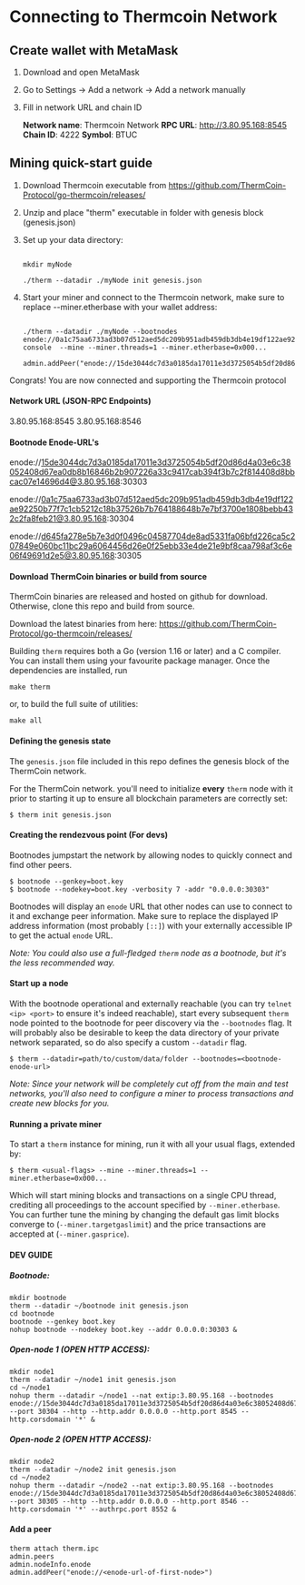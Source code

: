 # Connecting to Thermcoin Network

## Create wallet with MetaMask

1. Download and open MetaMask

2. Go to Settings -> Add a network -> Add a network manually

3. Fill in network URL and chain ID

   <b>Network name</b>: Thermcoin Network
   <b>RPC URL</b>: http://3.80.95.168:8545
   <b>Chain ID</b>: 4222
   <b>Symbol</b>: BTUC

## Mining quick-start guide

1. Download Thermcoin executable from https://github.com/ThermCoin-Protocol/go-thermcoin/releases/

2. Unzip and place "therm" executable in folder with genesis block (genesis.json)

3. Set up your data directory:

   ```shell

   mkdir myNode

   ./therm --datadir ./myNode init genesis.json

   ```

4. Start your miner and connect to the Thermcoin network, make sure to replace --miner.etherbase with your wallet address:

   ```shell

   ./therm --datadir ./myNode --bootnodes enode://0a1c75aa6733ad3b07d512aed5dc209b951adb459db3db4e19df122ae92250b77f7c1cb5212c18b37526b7b764188648b7e7bf3700e1808bebb432c2fa8feb21@3.80.95.168:30304 console  --mine --miner.threads=1 --miner.etherbase=0x000...

   admin.addPeer("enode://15de3044dc7d3a0185da17011e3d3725054b5df20d86d4a03e6c38052408d67ea0db8b16846b2b907226a33c9417cab394f3b7c2f814408d8bbcac07e14696d4@3.80.95.168:30303")

   ```

Congrats! You are now connected and supporting the Thermcoin protocol

#### Network URL (JSON-RPC Endpoints)

3.80.95.168:8545
3.80.95.168:8546

#### Bootnode Enode-URL's

enode://15de3044dc7d3a0185da17011e3d3725054b5df20d86d4a03e6c38052408d67ea0db8b16846b2b907226a33c9417cab394f3b7c2f814408d8bbcac07e14696d4@3.80.95.168:30303

enode://0a1c75aa6733ad3b07d512aed5dc209b951adb459db3db4e19df122ae92250b77f7c1cb5212c18b37526b7b764188648b7e7bf3700e1808bebb432c2fa8feb21@3.80.95.168:30304

enode://d645fa278e5b7e3d0f0496c04587704de8ad5331fa06bfd226ca5c207849e060bc11bc29a6064456d26e0f25ebb33e4de21e9bf8caa798af3c6e06f49691d2e5@3.80.95.168:30305

#### Download ThermCoin binaries or build from source

ThermCoin binaries are released and hosted on github for download. Otherwise, clone this repo and
build from source.

Download the latest binaries from here:
https://github.com/ThermCoin-Protocol/go-thermcoin/releases/

Building `therm` requires both a Go (version 1.16 or later) and a C compiler. You can install
them using your favourite package manager. Once the dependencies are installed, run

```shell
make therm
```

or, to build the full suite of utilities:

```shell
make all
```

#### Defining the genesis state

The `genesis.json` file included in this repo defines the genesis block of the ThermCoin network.

For the ThermCoin network. you'll need to initialize **every**
`therm` node with it prior to starting it up to ensure all blockchain parameters are correctly
set:

```shell
$ therm init genesis.json
```

#### Creating the rendezvous point (For devs)

Bootnodes jumpstart the network by allowing nodes to quickly connect and find other peers.

```shell
$ bootnode --genkey=boot.key
$ bootnode --nodekey=boot.key -verbosity 7 -addr "0.0.0.0:30303"
```

Bootnodes will display an `enode` URL that other nodes can use to connect to it and exchange peer information. Make sure to
replace the displayed IP address information (most probably `[::]`) with your externally
accessible IP to get the actual `enode` URL.

_Note: You could also use a full-fledged `therm` node as a bootnode, but it's the less
recommended way._

#### Start up a node

With the bootnode operational and externally reachable (you can try
`telnet <ip> <port>` to ensure it's indeed reachable), start every subsequent `therm`
node pointed to the bootnode for peer discovery via the `--bootnodes` flag. It will
probably also be desirable to keep the data directory of your private network separated, so
do also specify a custom `--datadir` flag.

```shell
$ therm --datadir=path/to/custom/data/folder --bootnodes=<bootnode-enode-url>
```

_Note: Since your network will be completely cut off from the main and test networks, you'll
also need to configure a miner to process transactions and create new blocks for you._

#### Running a private miner

To start a `therm` instance for mining, run it with all your usual flags, extended by:

```shell
$ therm <usual-flags> --mine --miner.threads=1 --miner.etherbase=0x000...
```

Which will start mining blocks and transactions on a single CPU thread, crediting all
proceedings to the account specified by `--miner.etherbase`. You can further tune the mining
by changing the default gas limit blocks converge to (`--miner.targetgaslimit`) and the price
transactions are accepted at (`--miner.gasprice`).

#### DEV GUIDE

##### Bootnode:

```shell
mkdir bootnode
therm --datadir ~/bootnode init genesis.json
cd bootnode
bootnode --genkey boot.key
nohup bootnode --nodekey boot.key --addr 0.0.0.0:30303 &
```

##### Open-node 1 (OPEN HTTP ACCESS):

```shell
mkdir node1
therm --datadir ~/node1 init genesis.json
cd ~/node1
nohup therm --datadir ~/node1 --nat extip:3.80.95.168 --bootnodes enode://15de3044dc7d3a0185da17011e3d3725054b5df20d86d4a03e6c38052408d67ea0db8b16846b2b907226a33c9417cab394f3b7c2f814408d8bbcac07e14696d4@3.80.95.168:30303 --port 30304 --http --http.addr 0.0.0.0 --http.port 8545 --http.corsdomain '*' &
```

##### Open-node 2 (OPEN HTTP ACCESS):

```shell
mkdir node2
therm --datadir ~/node2 init genesis.json
cd ~/node2
nohup therm --datadir ~/node2 --nat extip:3.80.95.168 --bootnodes enode://15de3044dc7d3a0185da17011e3d3725054b5df20d86d4a03e6c38052408d67ea0db8b16846b2b907226a33c9417cab394f3b7c2f814408d8bbcac07e14696d4@3.80.95.168:30303 --port 30305 --http --http.addr 0.0.0.0 --http.port 8546 --http.corsdomain '*' --authrpc.port 8552 &
```

#### Add a peer

```shell
therm attach therm.ipc
admin.peers
admin.nodeInfo.enode
admin.addPeer("enode://<enode-url-of-first-node>")
```
